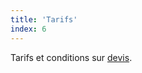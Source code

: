 ```yaml
---
title: 'Tarifs'
index: 6
---
```


Tarifs et conditions sur [devis](mailto:someone@somewhere.com?subject=Tarifs&body=Tapez%20%0Avotre%20message%20ici%0A).
